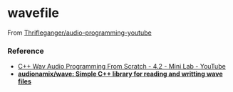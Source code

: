 wavefile
========
From [Thrifleganger/audio-programming-youtube](https://github.com/Thrifleganger/audio-programming-youtube)

### Reference
- [C++ Wav Audio Programming From Scratch - 4.2 - Mini Lab - YouTube](https://www.youtube.com/watch?v=rHqkeLxAsTc)
- [**audionamix/wave: Simple C++ library for reading and writting wave files**](https://github.com/audionamix/wave)
